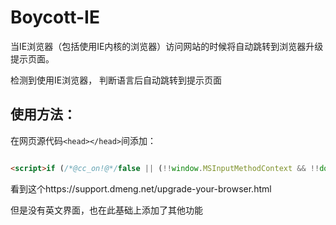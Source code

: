 # Boycott-IE
当IE浏览器（包括使用IE内核的浏览器）访问网站的时候将自动跳转到浏览器升级提示页面。

检测到使用IE浏览器，
判断语言后自动跳转到提示页面

## 使用方法：

在网页源代码`<head></head>`间添加：
```html

<script>if (/*@cc_on!@*/false || (!!window.MSInputMethodContext && !!document.documentMode)){var lang = navigator.language||navigator.userLanguage;lang = lang.substr(0, 2);if(lang == 'zh'){window.location.href="https://cjh0613.github.io/Boycott-IE/upgrade-your-browser/zh-cn.html";};else{window.location.href="https://cjh0613.github.io/Boycott-IE/upgrade-your-browser/en.html"}}</script>
```

 看到这个https://support.dmeng.net/upgrade-your-browser.html
 
 但是没有英文界面，也在此基础上添加了其他功能
